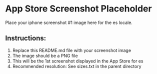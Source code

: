 # App Store Screenshot Placeholder

Place your iphone screenshot #1 image here for the es locale.

## Instructions:
1. Replace this README.md file with your screenshot image
2. The image should be a PNG file
3. This will be the 1st screenshot displayed in the App Store for es
4. Recommended resolution: See sizes.txt in the parent directory
